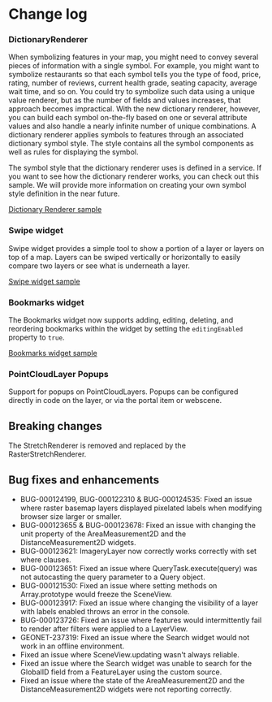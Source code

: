 # Change log 

### DictionaryRenderer

When symbolizing features in your map, you might need to convey several pieces of information with a single symbol. For example, you might want to symbolize restaurants so that each symbol tells you the type of food, price, rating, number of reviews, current health grade, seating capacity, average wait time, and so on. You could try to symbolize such data using a unique value renderer, but as the number of fields and values increases, that approach becomes impractical. With the new dictionary renderer, however, you can build each symbol on-the-fly based on one or several attribute values and also handle a nearly infinite number of unique combinations. 
A dictionary renderer applies symbols to features through an associated dictionary symbol style. The style contains all the symbol components as well as rules for displaying the symbol.

The symbol style that the dictionary renderer uses is defined in a service. If you want to see how the dictionary renderer works, you can check out this sample. We will provide more information on creating your own symbol style definition in the near future.

[Dictionary Renderer sample](https://codepen.io/fangli88/pen/mdbqzWb)

### Swipe widget

Swipe widget provides a simple tool to show a portion of a layer or layers on top of a map. Layers can be swiped vertically or horizontally to easily compare two layers or see what is underneath a layer.

[Swipe widget sample](https://codepen.io/annefitz/pen/mdbqGdx)

### Bookmarks widget

The Bookmarks widget now supports adding, editing, deleting, and reordering bookmarks within the widget by setting the `editingEnabled` property to `true`.

[Bookmarks widget sample](https://codepen.io/annefitz/pen/yLBPxOy)

### PointCloudLayer Popups

Support for popups on PointCloudLayers. Popups can be configured directly in code on the layer, or via the portal item or webscene.

## Breaking changes

The StretchRenderer is removed and replaced by the RasterStretchRenderer.

## Bug fixes and enhancements

* BUG-000124199, BUG-000122310 & BUG-000124535: Fixed an issue where raster basemap layers displayed pixelated labels when modifying browser size larger or smaller.
* BUG-000123655 & BUG-000123678: Fixed an issue with changing the unit property of the AreaMeasurement2D and the DistanceMeasurement2D widgets.
* BUG-000123621: ImageryLayer now correctly works correctly with set where clauses.
* BUG-000123651: Fixed an issue where QueryTask.execute(query) was not autocasting the query parameter to a Query object.
* BUG-000121530: Fixed an issue where setting methods on Array.prototype would freeze the SceneView.
* BUG-000123917: Fixed an issue where changing the visibility of a layer with labels enabled throws an error in the console.
* BUG-000123726: Fixed an issue where features would intermittently fail to render after filters were applied to a LayerView.
* GEONET-237319: Fixed an issue where the Search widget would not work in an offline environment.
* Fixed an issue where SceneView.updating wasn't always reliable.
* Fixed an issue where the Search widget was unable to search for the GlobalID field from a FeatureLayer using the custom source.
* Fixed an issue where the state of the AreaMeasurement2D and the DistanceMeasurement2D widgets were not reporting correctly.

